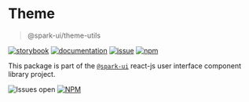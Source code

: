 # Theme
> @spark-ui/theme-utils

[![storybook](https://img.shields.io/badge/storybook-black?logo=storybook)](https://sparkui.vercel.app/?path=/docs/utils-theme--docs)
[![documentation](https://img.shields.io/badge/documentation-black?logo=googledocs)](https://sparkui-adv.vercel.app/docs/utils/theme)
[![issue](https://img.shields.io/badge/report%20a%20bug-black?logo=openbugbounty&logoColor=red)](https://github.com/adevinta/spark/issues/new?&projects=4&template=bug-report.yml&assignees=&labels=util,theme)
[![npm](https://img.shields.io/npm/dt/%40spark-ui/theme-utils?logo=npm&labelColor=black)](https://www.npmjs.com/package/@spark-ui/theme)


This package is part of the [`@spark-ui`](https://github.com/adevinta/spark) react-js user interface component library project.

![Issues open](https://img.shields.io/github/issues-search/adevinta/spark?query=is%3Aopen%20label%3Autil%20label%3Atheme&logo=openbugbounty&logoColor=red&label=issues%20open&color=red&link=https%3A%2F%2Fgithub.com%2Fadevinta%2Fspark%2Fissues%3Fq%3Dis%253Aopen%2Blabel%253Autil%2Blabel%253Atheme)
[![NPM](https://img.shields.io/npm/l/%40spark-ui%2Ftheme-utils)](https://github.com/adevinta/spark/blob/main/packages/utils/chip/LICENSE.md)
